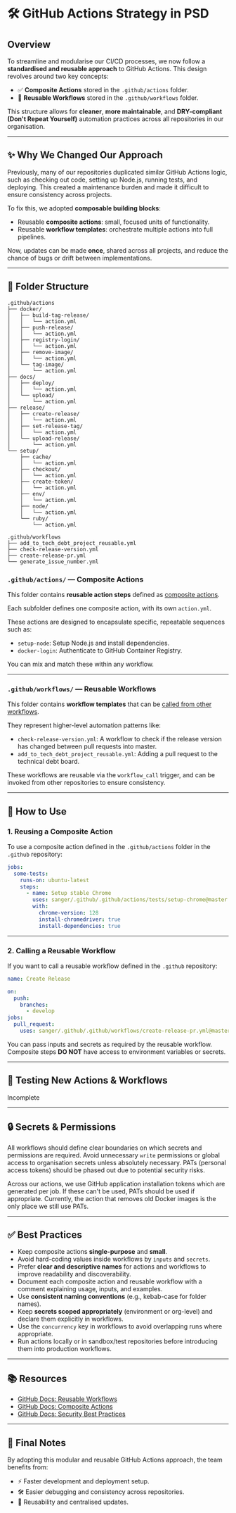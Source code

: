 # 🛠️ GitHub Actions Strategy in PSD

## Overview

To streamline and modularise our CI/CD processes, we now follow a **standardised and reusable approach** to GitHub Actions. This design revolves around two key concepts:

- ✅ **Composite Actions** stored in the `.github/actions` folder.
- 🔁 **Reusable Workflows** stored in the `.github/workflows` folder.

This structure allows for **cleaner**, **more maintainable**, and **DRY-compliant (Don't Repeat Yourself)** automation practices across all repositories in our organisation.

---

## ✨ Why We Changed Our Approach

Previously, many of our repositories duplicated similar GitHub Actions logic, such as checking out code, setting up Node.js, running tests, and deploying. This created a maintenance burden and made it difficult to ensure consistency across projects.

To fix this, we adopted **composable building blocks**:

- Reusable **composite actions**: small, focused units of functionality.
- Reusable **workflow templates**: orchestrate multiple actions into full pipelines.

Now, updates can be made **once**, shared across all projects, and reduce the chance of bugs or drift between implementations.

---

## 📁 Folder Structure

```
.github/actions
├── docker/
│   ├── build-tag-release/
│   │   └── action.yml
│   ├── push-release/
│   │   └── action.yml
│   ├── registry-login/
│   │   └── action.yml
│   ├── remove-image/
│   │   └── action.yml
│   └── tag-image/
│       └── action.yml
├── docs/
│   ├── deploy/
│   │   └── action.yml
│   └── upload/
│       └── action.yml
├── release/
│   ├── create-release/
│   │   └── action.yml
│   ├── set-release-tag/
│   │   └── action.yml
│   └── upload-release/
│       └── action.yml
└── setup/
    ├── cache/
    │   └── action.yml
    ├── checkout/
    │   └── action.yml
    ├── create-token/
    │   └── action.yml
    ├── env/
    │   └── action.yml
    ├── node/
    │   └── action.yml
    └── ruby/
        └── action.yml

.github/workflows
├── add_to_tech_debt_project_reusable.yml
├── check-release-version.yml
├── create-release-pr.yml
└── generate_issue_number.yml
```

### `.github/actions/` — Composite Actions

This folder contains **reusable action steps** defined as [composite actions](https://docs.github.com/en/actions/creating-actions/creating-a-composite-action).

Each subfolder defines one composite action, with its own `action.yml`.

These actions are designed to encapsulate specific, repeatable sequences such as:

- `setup-node`: Setup Node.js and install dependencies.
- `docker-login`: Authenticate to GitHub Container Registry.

You can mix and match these within any workflow.

---

### `.github/workflows/` — Reusable Workflows

This folder contains **workflow templates** that can be [called from other workflows](https://docs.github.com/en/actions/using-workflows/reusing-workflows).

They represent higher-level automation patterns like:

- `check-release-version.yml`: A workflow to check if the release version has changed between pull requests into master.
- `add_to_tech_debt_project_reusable.yml`: Adding a pull request to the technical debt board.

These workflows are reusable via the `workflow_call` trigger, and can be invoked from other repositories to ensure consistency.

---

## 🚀 How to Use

### 1. Reusing a Composite Action

To use a composite action defined in the `.github/actions` folder in the `.github` repository:

```yaml
jobs:
  some-tests:
    runs-on: ubuntu-latest
    steps:
      - name: Setup stable Chrome
        uses: sanger/.github/.github/actions/tests/setup-chrome@master
        with:
          chrome-version: 128
          install-chromedriver: true
          install-dependencies: true
```

---

### 2. Calling a Reusable Workflow

If you want to call a reusable workflow defined in the `.github` repository:

```yaml
name: Create Release

on:
  push:
    branches:
      - develop
jobs:
  pull_request:
    uses: sanger/.github/.github/workflows/create-release-pr.yml@master
```

You can pass inputs and secrets as required by the reusable workflow. Composite steps **DO NOT** have access to environment variables or secrets.

---

## 🧪 Testing New Actions & Workflows

Incomplete

---

## 🔒 Secrets & Permissions

All workflows should define clear boundaries on which secrets and permissions are required. Avoid unnecessary `write` permissions or global access to organisation secrets unless absolutely necessary. PATs (personal access tokens) should be phased out due to potential security risks.

Across our actions, we use GitHub application installation tokens which are generated per job. If these can't be used, PATs should be used if appropriate. Currently, the action that removes old Docker images is the only place we still use PATs.

---

## ✅ Best Practices

- Keep composite actions **single-purpose** and **small**.
- Avoid hard-coding values inside workflows by `inputs` and `secrets`.
- Prefer **clear and descriptive names** for actions and workflows to improve readability and discoverability.
- Document each composite action and reusable workflow with a comment explaining usage, inputs, and examples.
- Use **consistent naming conventions** (e.g., kebab-case for folder names).
- Keep **secrets scoped appropriately** (environment or org-level) and declare them explicitly in workflows.
- Use the `concurrency` key in workflows to avoid overlapping runs where appropriate.
- Run actions locally or in sandbox/test repositories before introducing them into production workflows.

---

## 📚 Resources

- [GitHub Docs: Reusable Workflows](https://docs.github.com/en/actions/using-workflows/reusing-workflows)
- [GitHub Docs: Composite Actions](https://docs.github.com/en/actions/creating-actions/creating-a-composite-action)
- [GitHub Docs: Security Best Practices](https://docs.github.com/en/actions/security-guides/security-hardening-for-github-actions)

---

## 🙌 Final Notes

By adopting this modular and reusable GitHub Actions approach, the team benefits from:

- ⚡ Faster development and deployment setup.
- 🛠️ Easier debugging and consistency across repositories.
- 🔁 Reusability and centralised updates.
